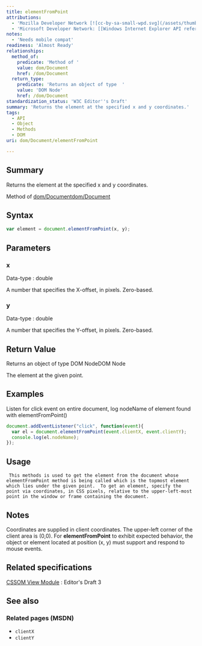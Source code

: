 ```yaml
---
title: elementFromPoint
attributions:
  - 'Mozilla Developer Network [![cc-by-sa-small-wpd.svg](/assets/thumb/8/8c/cc-by-sa-small-wpd.svg/120px-cc-by-sa-small-wpd.svg.png)](http://creativecommons.org/licenses/by-sa/3.0/us/): [Article](https://developer.mozilla.org/en-US/docs/DOM/document.elementFromPoint)'
  - 'Microsoft Developer Network: [[Windows Internet Explorer API reference](http://msdn.microsoft.com/en-us/library/ie/hh828809%28v=vs.85%29.aspx) Article]'
notes:
  - 'Needs mobile compat'
readiness: 'Almost Ready'
relationships:
  method_of:
    predicate: 'Method of '
    value: dom/Document
    href: /dom/Document
  return_type:
    predicate: 'Returns an object of type  '
    value: 'DOM Node'
    href: /dom/Document
standardization_status: 'W3C Editor''s Draft'
summary: 'Returns the element at the specified x and y coordinates.'
tags:
  - API
  - Object
  - Methods
  - DOM
uri: dom/Document/elementFromPoint

---
```

## Summary

Returns the element at the specified x and y coordinates.

Method of [dom/Document](/dom/Document)[dom/Document](/dom/Document)

## Syntax

``` js
var element = document.elementFromPoint(x, y);
```

## Parameters

### x

 Data-type
:   double

 A number that specifies the X-offset, in pixels. Zero-based.

### y

 Data-type
:   double

 A number that specifies the Y-offset, in pixels. Zero-based.

## Return Value

Returns an object of type DOM NodeDOM Node

The element at the given point.

## Examples

Listen for click event on entire document, log nodeName of element found with elementFromPoint()

``` js
document.addEventListener("click", function(event){
  var el = document.elementFromPoint(event.clientX, event.clientY);
  console.log(el.nodeName);
});
```

## Usage

     This methods is used to get the element from the document whose elementFromPoint method is being called which is the topmost element which lies under the given point.  To get an element, specify the point via coordinates, in CSS pixels, relative to the upper-left-most point in the window or frame containing the document.

## Notes

Coordinates are supplied in client coordinates. The upper-left corner of the client area is (0,0). For **elementFromPoint** to exhibit expected behavior, the object or element located at position (x, y) must support and respond to mouse events.

## Related specifications

[CSSOM View Module](http://dev.w3.org/csswg/cssom-view/#widl-Document-elementFromPoint-Element-float-x-float-y)
:   Editor's Draft 3

## See also

### Related pages (MSDN)

-   `clientX`
-   `clientY`
